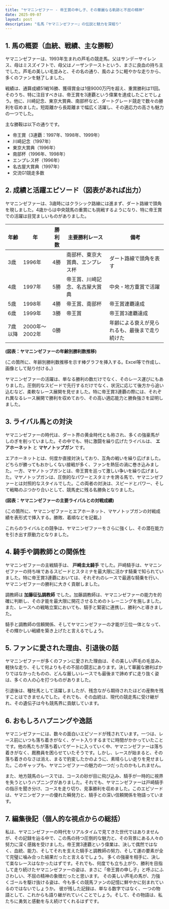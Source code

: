 ```yaml
---
title: "ヤマニンゼファー - 帝王賞の申し子、その華麗なる軌跡と不屈の精神"
date: 2025-09-07
layout: post
description: "名馬『ヤマニンゼファー』の伝説と魅力を深堀り"
---
```


## 1. 馬の概要（血統、戦績、主な勝鞍）

ヤマニンゼファーは、1993年生まれの芦毛の競走馬。父はサンデーサイレンス、母はミスズイフトで、母父はノーザンテーストという、まさに良血の持ち主でした。芦毛の美しい毛並みと、その名の通り、風のように軽やかな走りから、多くのファンを魅了しました。

戦績は、通算成績51戦16勝、獲得賞金は1億9000万円を超え、重賞勝利は11回。そのうち、特に注目すべきは、帝王賞を3連覇という偉業を達成したことでしょう。他に、川崎記念、東京大賞典、南部杯など、ダートグレード競走で数々の勝利を収めました。短距離から長距離まで幅広く活躍し、その適応力の高さも魅力の一つでした。

主な勝鞍は以下の通りです。

* 帝王賞（3連覇：1997年、1998年、1999年）
* 川崎記念（1997年）
* 東京大賞典（1996年）
* 南部杯（1996年、1998年）
* エンプレス杯（1996年）
* 名古屋大賞典（1997年）
* 交流G1競走多数


## 2. 成績と活躍エピソード（図表があれば出力）

ヤマニンゼファーは、3歳時にはクラシック路線には進まず、ダート路線で頭角を現しました。4歳からは中央競馬の重賞にも挑戦するようになり、特に帝王賞での活躍は目覚ましいものがありました。

| 年齢 | 年 | 勝利数 | 主要勝利レース | 備考 |
|---|---|---|---|---|
| 3歳 | 1996年 | 4勝 | 南部杯、東京大賞典、エンプレス杯 | ダート路線で頭角を表す |
| 4歳 | 1997年 | 5勝 | 帝王賞、川崎記念、名古屋大賞典 | 中央・地方重賞で活躍 |
| 5歳 | 1998年 | 4勝 | 帝王賞、南部杯 | 帝王賞連覇達成 |
| 6歳 | 1999年 | 3勝 | 帝王賞 | 帝王賞3連覇達成 |
| 7歳以降 | 2000年～2002年 | 0勝 |  |  年齢による衰えが見られるも、最後まで走り続けた |


**(図表：ヤマニンゼファーの年齢別勝利数推移)**

(この箇所に、年齢別勝利数推移を示す棒グラフを挿入する。Excel等で作成し、画像として貼り付ける。)


ヤマニンゼファーの活躍は、単なる勝利の数だけでなく、そのレース運びにもありました。圧倒的なスピードで先行するだけでなく、状況に応じて後方から追い込むなど、柔軟なレース展開を見せました。特に帝王賞3連覇の際には、それぞれ異なるレース展開で勝利を収めており、その高い適応能力と勝負強さを証明しました。


## 3. ライバル馬との対決

ヤマニンゼファーの時代は、ダート界の黄金時代とも称され、多くの強豪馬がしのぎを削っていました。その中でも、特に激闘を繰り広げたライバルは、 **エアホーネット** と **マヤノトップガン** です。

エアホーネットとは、何度か直接対決しており、互角の戦いを繰り広げました。どちらが勝ってもおかしくない接戦が多く、ファンを熱狂の渦に巻き込みました。一方、マヤノトップガンとは、帝王賞を巡って激しい争いを繰り広げました。マヤノトップガンは、圧倒的なパワーとスタミナを誇る馬で、ヤマニンゼファーとは対照的なスタイルでした。この両者の対決は、スピードとパワー、そして戦略のぶつかり合いとして、競馬史に残る名勝負となりました。


**(図表：ヤマニンゼファーの主要ライバルとの対戦成績)**

(この箇所に、ヤマニンゼファーとエアホーネット、マヤノトップガンの対戦成績を表形式で挿入する。勝敗、着順などを記載。)


これらのライバルとの競争は、ヤマニンゼファーをさらに強くし、その潜在能力を引き出す原動力となりました。


## 4. 騎手や調教師との関係性

ヤマニンゼファーの主戦騎手は、 **戸崎圭太騎手** でした。戸崎騎手は、ヤマニンゼファーの持ち味であるスピードとスタミナを最大限に活かす騎乗で知られていました。特に帝王賞3連覇においては、それぞれのレースで最適な騎乗を行い、ヤマニンゼファーの勝利に大きく貢献しました。

調教師は **加藤征弘調教師** でした。加藤調教師は、ヤマニンゼファーの能力を的確に判断し、その才能を最大限に開花させるためのトレーニングを施しました。また、レースへの戦略立案においても、騎手と緊密に連携し、勝利へと導きました。

騎手と調教師の信頼関係、そしてヤマニンゼファーの才能が三位一体となって、その輝かしい戦績を築き上げたと言えるでしょう。


## 5. ファンに愛された理由、引退後の話

ヤマニンゼファーが多くのファンに愛された理由は、その美しい芦毛の毛並み、軽快な走り、そして何よりもその不屈の闘志にあります。決して華麗な勝利ばかりではなかったものの、どんな厳しいレースでも最後まで諦めずに走り抜く姿は、多くの人の心を打つものがありました。

引退後は、種牡馬として活躍しましたが、残念ながら期待されたほどの産駒を残すことはできませんでした。それでも、その血統は、現代の競走馬に受け継がれ、その遺伝子は今も競馬界に貢献しています。


## 6. おもしろハプニングや逸話

ヤマニンゼファーには、数々の面白いエピソードが残されています。一つは、レース前にいつも落ち着きがなく、ゲート入りするまでに時間がかかっていたことです。他の馬たちが落ち着いてゲートに入っていく中、ヤマニンゼファーは落ち着きがなく、厩務員を困らせていたそうです。しかし、レースが始まると、その落ち着きのなさは消え、まるで豹変したかのように、素晴らしい走りを見せました。このギャップも、ヤマニンゼファーの魅力の一つだったのかもしれません。

また、地方競馬のレースでは、コースの砂が目に飛び込み、騎手が一時的に視界を失うというハプニングがありました。それでも、ヤマニンゼファーは戸崎騎手の指示を聞き分け、コースを走り切り、見事勝利を収めました。このエピソードは、ヤマニンゼファーの優れた瞬発力と、騎手との深い信頼関係を物語っています。


## 7. 編集後記（個人的な視点からの総括）

私は、ヤマニンゼファーの時代をリアルタイムで見てきた世代ではありませんが、その記録を辿る中で、この馬の持つ圧倒的な魅力と、その背景にある人々の努力に深く感銘を受けました。帝王賞3連覇という偉業は、決して偶然ではなく、血統、能力、そしてそれを支えた騎手と調教師の努力、そして運の要素が全て完璧に噛み合った結果だったと言えるでしょう。  多くの強豪を相手に、決して楽なレースはなかったはずです。それでも、何度でも立ち上がり、勝利を目指して走り続けたヤマニンゼファーの姿は、まさに「帝王賞の申し子」と呼ぶにふさわしい、不屈の精神の象徴だったと思います。  その美しい芦毛の馬が、力強くゴールを駆け抜ける姿は、今も多くの競馬ファンの記憶に鮮やかに刻まれているのではないでしょうか。  彼が残した記録は、単なる数字ではなく、一つの物語として、これからも語り継がれていくことでしょう。そして、その物語は、私たちに勇気と感動を与え続けてくれるはずです。
